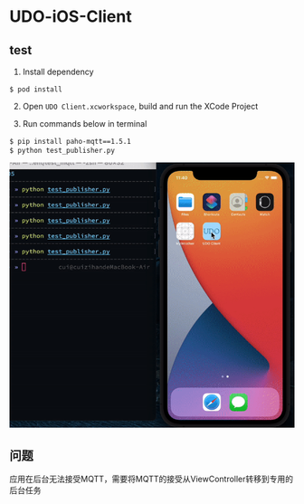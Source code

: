 # UDO-iOS-Client

## test

1. Install dependency
``` shell
$ pod install
```

2. Open `UDO Client.xcworkspace`, build and run the  XCode Project


3. Run commands below in terminal

``` shell
$ pip install paho-mqtt==1.5.1
$ python test_publisher.py
```

![image](./doc/1.gif)



## 问题

应用在后台无法接受MQTT，需要将MQTT的接受从ViewController转移到专用的后台任务